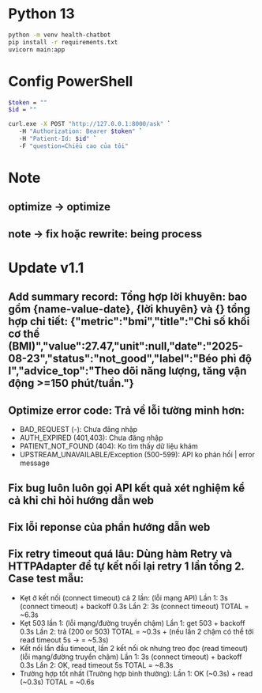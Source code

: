 # Python 13

```bash
python -m venv health-chatbot
pip install -r requirements.txt
uvicorn main:app 
```
# Config PowerShell
```bash
$token = ""
$id = ""

curl.exe -X POST "http://127.0.0.1:8000/ask" `
   -H "Authorization: Bearer $token" `
   -H "Patient-Id: $id" `
   -F "question=Chiều cao của tôi"
```


# Note
## optimize -> optimize
## note -> fix hoặc rewrite: being process

# Update v1.1
## Add summary record: Tổng hợp lời khuyên: bao gồm {name-value-date}, {lời khuyên} và {} tổng hợp chi tiết: {"metric":"bmi","title":"Chỉ số khối cơ thể (BMI)","value":27.47,"unit":null,"date":"2025-08-23","status":"not_good","label":"Béo phì độ I","advice_top":"Theo dõi năng lượng, tăng vận động >=150 phút/tuần."}
## Optimize error code: Trả về lỗi tường minh hơn:
   - BAD_REQUEST (-): Chưa đăng nhập
   - AUTH_EXPIRED (401,403): Chưa đăng nhập
   - PATIENT_NOT_FOUND (404): Ko tìm thấy dữ liệu khám
   - UPSTREAM_UNAVAILABLE/Exception (500-599): API ko phản hồi | error message
## Fix bug luôn luôn gọi API kết quả xét nghiệm kể cả khi chỉ hỏi hướng dẫn web
## Fix lỗi reponse của phần hướng dẫn web
## Fix retry timeout quá lâu: Dùng hàm Retry và HTTPAdapter để tự kết nối lại retry 1 lần tổng 2. Case test mẫu: 
   - Kẹt ở kết nối (connect timeout) cả 2 lần: (lỗi mạng API)
      Lần 1: 3s (connect timeout) + backoff 0.3s
      Lần 2: 3s (connect timeout)
      TOTAL = ~6.3s
   - Kẹt 503 lần 1: (lỗi mạng/đường truyền chậm)
      Lần 1: get 503 + backoff 0.3s
      Lần 2: trả (200 or 503)
      TOTAL = ~0.3s + (nếu lần 2 chậm có thể tới read timeout 5s ->  = ~5.3s)
   - Kết nối lần đầu timeout, lần 2 kết nối ok nhưng treo đọc (read timeout) (lỗi mạng/đường truyền chậm)
      Lần 1: 3s (connect timeout) + backoff 0.3s
      Lần 2: OK, read timeout 5s
      TOTAL = ~8.3s
   - Trường hợp tốt nhất (Trường hợp bình thường):
      Lần 1: OK (~0.3s) + read (~0.3s)
      TOTAL = ~0.6s
